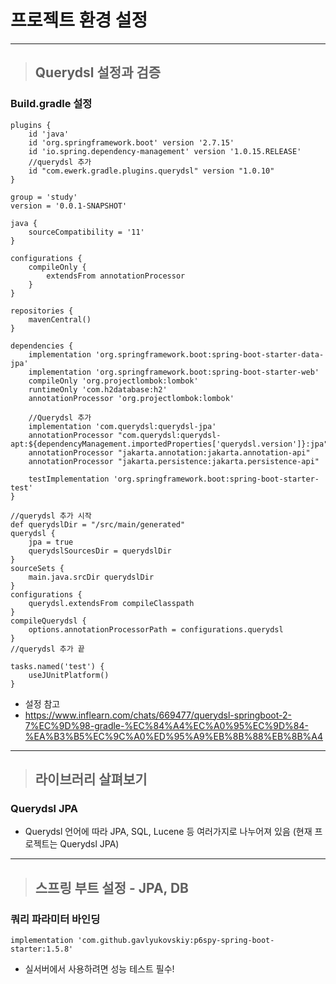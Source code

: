 
# 프로젝트 환경 설정

---------------------------------------------------------------------------------------------------------------------------------

> ## Querydsl 설정과 검증

### Build.gradle 설정
    plugins {
        id 'java'
        id 'org.springframework.boot' version '2.7.15'
        id 'io.spring.dependency-management' version '1.0.15.RELEASE'
        //querydsl 추가
        id "com.ewerk.gradle.plugins.querydsl" version "1.0.10"
    }
    
    group = 'study'
    version = '0.0.1-SNAPSHOT'
    
    java {
        sourceCompatibility = '11'
    }
    
    configurations {
        compileOnly {
            extendsFrom annotationProcessor
        }
    }
    
    repositories {
        mavenCentral()
    }
    
    dependencies {
        implementation 'org.springframework.boot:spring-boot-starter-data-jpa'
        implementation 'org.springframework.boot:spring-boot-starter-web'
        compileOnly 'org.projectlombok:lombok'
        runtimeOnly 'com.h2database:h2'
        annotationProcessor 'org.projectlombok:lombok'
    
        //Querydsl 추가
        implementation 'com.querydsl:querydsl-jpa'
        annotationProcessor "com.querydsl:querydsl-apt:${dependencyManagement.importedProperties['querydsl.version']}:jpa"
        annotationProcessor "jakarta.annotation:jakarta.annotation-api"
        annotationProcessor "jakarta.persistence:jakarta.persistence-api"
    
        testImplementation 'org.springframework.boot:spring-boot-starter-test'
    }
    
    //querydsl 추가 시작
    def querydslDir = "/src/main/generated"
    querydsl {
        jpa = true
        querydslSourcesDir = querydslDir
    }
    sourceSets {
        main.java.srcDir querydslDir
    }
    configurations {
        querydsl.extendsFrom compileClasspath
    }
    compileQuerydsl {
        options.annotationProcessorPath = configurations.querydsl
    }
    //querydsl 추가 끝
    
    tasks.named('test') {
        useJUnitPlatform()
    }
- 설정 참고 
- https://www.inflearn.com/chats/669477/querydsl-springboot-2-7%EC%9D%98-gradle-%EC%84%A4%EC%A0%95%EC%9D%84-%EA%B3%B5%EC%9C%A0%ED%95%A9%EB%8B%88%EB%8B%A4

---------------------------------------------------------------------------------------------------------------------------------

> ## 라이브러리 살펴보기

### Querydsl JPA
- Querydsl 언어에 따라 JPA, SQL, Lucene 등 여러가지로 나누어져 있음 (현재 프로젝트는 Querydsl JPA)

---------------------------------------------------------------------------------------------------------------------------------

> ## 스프링 부트 설정 - JPA, DB

### 쿼리 파라미터 바인딩
    implementation 'com.github.gavlyukovskiy:p6spy-spring-boot-starter:1.5.8'
- 실서버에서 사용하려면 성능 테스트 필수!
























